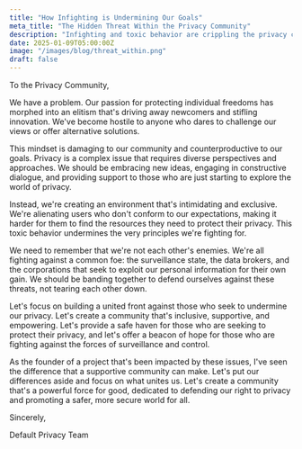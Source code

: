 ```yaml
---
title: "How Infighting is Undermining Our Goals"
meta_title: "The Hidden Threat Within the Privacy Community"
description: "Infighting and toxic behavior are crippling the privacy community's ability to achieve its goals. Learn how we can put aside our differences and work together to protect our rights."
date: 2025-01-09T05:00:00Z
image: "/images/blog/threat_within.png"
draft: false
---
```


To the Privacy Community,

We have a problem. Our passion for protecting individual freedoms has morphed into an elitism that's driving away newcomers and stifling innovation. We've become hostile to anyone who dares to challenge our views or offer alternative solutions.

This mindset is damaging to our community and counterproductive to our goals. Privacy is a complex issue that requires diverse perspectives and approaches. We should be embracing new ideas, engaging in constructive dialogue, and providing support to those who are just starting to explore the world of privacy.

Instead, we're creating an environment that's intimidating and exclusive. We're alienating users who don't conform to our expectations, making it harder for them to find the resources they need to protect their privacy. This toxic behavior undermines the very principles we're fighting for.

We need to remember that we're not each other's enemies. We're all fighting against a common foe: the surveillance state, the data brokers, and the corporations that seek to exploit our personal information for their own gain. We should be banding together to defend ourselves against these threats, not tearing each other down.

Let's focus on building a united front against those who seek to undermine our privacy. Let's create a community that's inclusive, supportive, and empowering. Let's provide a safe haven for those who are seeking to protect their privacy, and let's offer a beacon of hope for those who are fighting against the forces of surveillance and control.

As the founder of a project that's been impacted by these issues, I've seen the difference that a supportive community can make. Let's put our differences aside and focus on what unites us. Let's create a community that's a powerful force for good, dedicated to defending our right to privacy and promoting a safer, more secure world for all.

Sincerely,

Default Privacy Team
